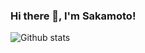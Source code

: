 ### Hi there 👋, I'm Sakamoto!

![Github stats](https://github-readme-stats.vercel.app/api?username=sakamotogin&theme=highcontrast&show_icons=true&count_private=true)